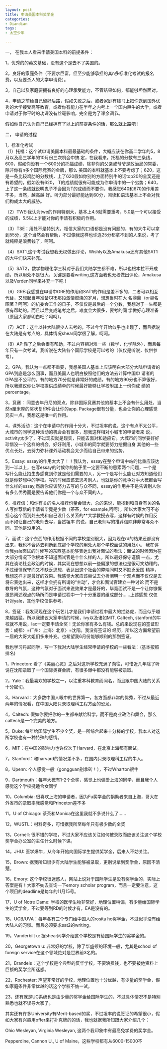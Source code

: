 ```yaml
---
layout: post
title: 申请美国本科奖学金
categories:
- Diandian
tags:
- 太空少年

---
```

<p>一， 在我本人看来申请美国本科的前提条件： </p>
<p>1，优秀的的英文基础，没有这个是去不了美国的。 </p>
<p>2，良好的家庭条件（不要求巨富，但至少能够承担的其n多标准化考试的报名费，以及要杀人的大学申请费）。</p>
<p>3，自己以及家庭要拥有良好的心理承受能力，不管结果如何，都能够坦然面对。 </p>
<p>4，申请之前给自己留好后路，假如失败之后，或者家庭有钱马上把你送到国外优秀的大学接受高等教育，或者你有能力在半年之内考上一个国内巨牛的大学，或者申请对于你平时的功课没有丝毫影响，完全是为了课余调节。 </p>
<p>假如你自己认为自己已经拥有了以上的前提条件的话，那么就上路吧！ </p>
<p>二， 申请的过程 </p>
<p>1，标准化考试 <br />（1）托福：这个试申请美国本科最最基础的条件，大概应该在你高二学年的5，8月以及高三学年的10月份三次机会中搞 定，在我看来，托福的分数有三条线，600，假如你没有一个600分的托福成绩，除非你的父亲或爷爷是政治局的常委，除非你有n多个国际竞赛的金牌，那么 美国的本科就基本上不要考虑了；620，这是一条比较鸡肋的分数线，上了620假如你别的方面特别牛的话top20的全奖还是有希望的，假如没有620， T的成绩就很有可能成为你申请中的一个劣势；640，上了这一条线就说明鬼子不会因为T的成绩而不要你，我感觉640和670的作用差不多，当然，越高越 好。听力部分最好能达到60分，阅读和语法基本上不会对我们构成太大的威胁。 </p>
<p>（2）TWE:我认为twe的作用特别大，基本上4.5就需要重考，5.0是一个可以接受的成绩，5.5以上才能对你的申请有积极的作用。 </p>
<p>（3）TSE：用处不是特别大，相信大家的口语都是没有问题的，有的大牛可以拿到55分，这个当然会有帮助，不过像我这样也许连25分都拿不到的人来说，考了就纯粹是浪费钱了，呵呵。 </p>
<p>（4）SAT1,这个考试我想我无权做出评论，Wishly以及Amakusa还有其他SAT1的大牛们快来补充。 </p>
<p>（5）SAT2，数学物理化学三科对于我们大陆学生都不难，所以也根本拉不开成绩，所以用处不是很大，关键是要看writing,这方面我也无权做出评论，Amakusa以及Verden同学来补充一下吧！ </p>
<p>（6）GRE:我感觉在申请中GRE的作用和SAT1的作用是差不多的，二者可以相互代替，又想起当年准备GRE那段激情燃烧的岁月，想想当时在大 名鼎鼎（or臭名昭著？呵呵）的机委会工作的日子，不仅仅是最后的一个分数，我想对于一生都是很有帮助的。而且以后变成笔考之后，难度会大很多，要考的同 学做好心理准备（原因大家都明白吧？呵呵）。</p>
<p>（7）ACT：这个以往大陆很少人去考的，不过今年开始似乎也出现了，而且据说在大陆是有考点的，具体情况shear同学很了解，呵呵。 </p>
<p>（8）AP:靠了之后会很有帮助，不过内容相对难一些（数学，化学除外），而且每年只有一次考试，我听说在大陆各个国际学校是可以考的（仅仅是听说，仅供参考）。</p>
<p>2，GPA，我认为一点都不重要，我想美国人基本上应该明白大部分大陆申请者的GPA到底是怎么回事，而且美国人也明白按照他们的方法去计算中国申 请者的GPA是不公平的，有的地方70分就是非常好的成绩，有的地方90分也不算很好，所以我建议你让学校提供成绩单的时候最好能够让学校附加上一份你成 绩的percentage。 </p>
<p>3，竞赛： 同意去年丹尼的观点，除非国际竞赛其他的基本上不会有什么用处，当然n厘米厚的奖状复印件会让你的app. Package很有分量，也会让你的心理感觉充实一点，我想这是唯一的作用。 </p>
<p>4，课外活动：这个在申请中的作用十分大，不过坦率的说，这个有点不太公平，大城市的同学这种活动的机会会有很多，想我这样相对小城市的申请者来 说，activity太少了，不过现实就是现实，只能去面对和适应它。大城市的同学要好好珍惜没一个这样的机会，好好利用，小城市的同学就要努力挖掘自身 其他的一些优点长处，去努力弥补课外活动机会太少而给自己带来的劣势。 </p>
<p>5，Essay: essay的作用太大了！！我认为，essay在整个申请中站的比重应该达到一半以上，在写essay的时候你的脑子里一定要不断的思索两个问题，一个是 写什么能让招生办感觉到你就是他们需要的人，另一个是写什么能让对方知道他们就是你梦想中的学校。写的时候应该去思考别人，也就是你的竞争对手大概都会写 什么样的essay,然后你应该努力去写的与众不同，essay的作用并不是告诉别人你有多么优秀而是要告诉他们你是一个与众不同的人。 </p>
<p>6，推荐信：和你有关的名人推荐份量会很大，总的来说，能找到和自身有关的名人写推荐信的申请者毕竟是少数（茶茶，for example,呵呵），所以大家大可不必担心这个而到处去找和自己没什么关系的**大学教授去写，这样有时候的作用反而不如让自己的老师去写，当然坦率 的说，自己老师写的推荐信除非非常与众不同，其他是没用的。 </p>
<p>7，面试：这个东西的作用根据不同的学校差别很大，因为现在rd的结果还都没有出来，我也不合适去判断到底那个学校的用处大那个学校面试的用处小。 我在评价我yale面试的时候写的东西基本能够表达出我对面试的看法：面试的时候因为在大部分情况下你根本不知道面试官是个什么样的人，所以最好保守谨慎 一点，尤其在谈论社会政治的时候，其实现在想想以前一些偏激的想法也是很可笑幼稚的。不过谨慎保守而又不缺乏思想，表达出这个社会的弊端同时又不缺乏爱国 精神，我想这样才是最好的效果。我感觉大家应该尝试去分析阐明一个观点而不仅仅是去将它表达出来，这样才会拥有所谓的“主动”，才会和面试官建立一种讨论 而不是教导的气氛，这种气氛对于面试来说效果才是最好的，毕竟面试不是一个让你慷慨激昂阐述观点的场所而是申请过程中一个十分重要的组成部分……上述感想 仅仅针对yale，其他学校仅供参考。 </p>
<p>8，签证：我发现现在这个玩艺儿才是我们申请过程中最大的拦路虎，而且似乎越来越凶猛。所以我建议大家申请的时候，ivy以及诸如MIT, Caltech, stanford的牛校就不用说，lac一定要申请全奖！无论你家有多么有钱。总的来说现在的签证形势：成都〉=广州〉上海〉北京〉=沈阳。我没有签证的 经历，所以这方面希望前一届的大哥大姐们多来补充。也希望我6月份能够顺利的那到签证。 </p>
<p>我也学习丹尼同学，写一下我对大陆学生经常申请的学校的一些看法：(基本按照排名)</p>
<p>1，Princeton: 看了《美丽心灵》之后对这所学校充满了向往，可惜近几年除了听说在沈阳录取了一个国际奥赛金牌，有很多爆牛都没有能够被录取。 </p>
<p>2，Yale：我最喜欢的学校之一，以注重本科教育而闻名，而且跟中国大陆的关系十分密切。 </p>
<p>3，Harvard：大多数中国人眼中的世界第一，各方面都非常的优秀，不过从最近两年的情况看，在中国大陆只录取理科工程方面的恐龙。 </p>
<p>4，Caltech: 假如你要把你的一生都奉献给科学，而不是商业政治和舞会，那么caltech是一个完美的地方。 </p>
<p>5，Duke: 每年给国际学生不少全奖，是一所综合起来十分棒的学校，我本人对这所学校也有一种特殊的感情。 </p>
<p>6，MIT：在中国的影响力也许仅次于Harvard，在北京上海都有面试。 </p>
<p>7，Stanford：和harvard的情况差不多，在国内只录取理科工程的牛人。 </p>
<p>8，Upenn: 个人感觉一般（gongguan别拿砖！），不过Wharton很牛 </p>
<p>9，Dartmouth：每年大概有1-2个全奖，感觉上也偏爱上海的同学，而且我个人感觉这个学校挺适合女同学</p>
<p>10，Columbia: 很喜欢上海的申请者，因为Fu奖学金的捐助者来自上海，哥大在外省市的录取率我感觉和Princeton差不多 </p>
<p>11，U of Chicago: 茶茶和Monica在这里我就不多说什么了…… </p>
<p>12，WUSTL：材料奇多，可惜据我所至每年只有极少数的全奖 </p>
<p>13，Cornell: 很不错的学校，不过大家不应该关注如何被录取而应该关注这个学校奖学金办公室的主任什么时候下课。 </p>
<p>14，JHU: 医学爆牛，从今年开始向国际学生提供奖学金，后来人不妨关注。 </p>
<p>15，Brown: 据我所知很少有大陆学生能够被录取，更别说拿到奖学金，原因不清楚。 </p>
<p>16，Emory: 这个学校很迷惑人，网站上说对于国际学生是没有奖学金的，实际上答案是有！大家不妨去查询一下emory scholar program，而且一定要注意，这个项目的deadline是每年的11月15号。</p>
<p>17，U of Notre Dame: 学校的医学生物非常好，地理位置稍偏，有少量给国际学生的奖学金，不过要等到RD的时候才有，EA是没有的。 </p>
<p>18，UCB/UVA：每年各有三个专门给中国人的rosita ho奖学金，不过似乎没有给大陆人的习惯。而且必须要求sat2的writing。 </p>
<p>19，Vanderbilt u: 据shear同学介绍这个学校是有给国际学生的奖学金的。</p>
<p>20，Georgetown u: 非常好的学校，除了华盛顿的环境一般，尤其是school of foreign service在这个领域绝对是世界前3名的。</p>
<p>21，Brandeis：这个学校是个典型的反华学校，不要浪费钱，也不要被他资料上巨额的奖学金所迷惑。 </p>
<p>22，Rochester: 声望非常好的学校，地理位置也十分优越，有少量的奖学金，假如家庭条件非常优越的话这个学校不妨一试。 </p>
<p>23，还有就是UC系统也是由少量的奖学金给国际学生的，不过具体情况不是特别熟悉也就不误导大家了。</p>
<p>其实还有许多University有Merit-based的奖，不过坦率的说签证的希望很小，假如大家有兴趣用offer来打扑克牌的的话，我也就据我所知跟大家介绍几个：</p>
<p>Ohio Wesleyan, Virginia Wesleyan, 这两个我印象中有最高免学费的奖学金。</p>
<p>Pepperdine, Cannon U., U of Maine，这些学校都有从6000-15000不</p>